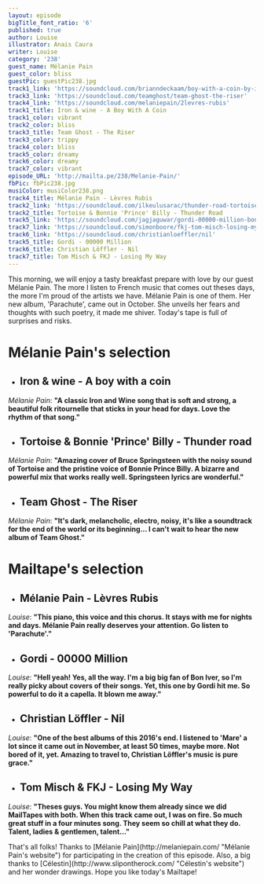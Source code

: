 ```yaml
---
layout: episode
bigTitle_font_ratio: '6'
published: true
author: Louise
illustrator: Anais Caura
writer: Louise
category: '238'
guest_name: Mélanie Pain
guest_color: bliss
guestPic: guestPic238.jpg
track1_link: 'https://soundcloud.com/brianndeckaam/boy-with-a-coin-by-iron-and'
track3_link: 'https://soundcloud.com/teamghost/team-ghost-the-riser'
track4_link: 'https://soundcloud.com/melaniepain/2levres-rubis'
track1_title: Iron & wine - A Boy With A Coin
track1_color: vibrant
track2_color: bliss
track3_title: Team Ghost - The Riser
track3_color: trippy
track4_color: bliss
track5_color: dreamy
track6_color: dreamy
track7_color: vibrant
episode_URL: 'http://mailta.pe/238/Melanie-Pain/'
fbPic: fbPic238.jpg
musiColor: musiColor238.png
track4_title: Mélanie Pain - Lèvres Rubis
track2_link: 'https://soundcloud.com/ilkeulusarac/thunder-road-tortoise-and'
track2_title: Tortoise & Bonnie 'Prince' Billy - Thunder Road
track5_link: 'https://soundcloud.com/jagjaguwar/gordi-00000-million-bon-iver-cover-1'
track7_link: 'https://soundcloud.com/simonboore/fkj-tom-misch-losing-my-way'
track6_link: 'https://soundcloud.com/christianloeffler/nil'
track5_title: Gordi - 00000 Million
track6_title: Christian Löffler - Nil
track7_title: Tom Misch & FKJ - Losing My Way
---
```

<p id="introduction">This morning, we will enjoy a tasty breakfast prepare with love by our guest Mélanie Pain. The more I listen to French music that comes out theses days, the more I'm proud of the artists we have. Mélanie Pain is one of them.
Her new album, 'Parachute', came out in October. She unveils her fears and thoughts with such poetry, it made me shiver. Today's tape is full of surprises and risks.</p>

# **Mélanie Pain's selection**

+ ## Iron & wine - A boy with a coin
_Mélanie Pain_: **"**A classic Iron and Wine song that is soft and strong, a beautiful folk ritournelle that sticks in your head for days. Love the rhythm of that song.**"**

+ ## Tortoise & Bonnie 'Prince' Billy - Thunder road
_Mélanie Pain_: **"**Amazing cover of Bruce Springsteen with the noisy sound of Tortoise and the pristine voice of Bonnie Prince Billy. A bizarre and powerful mix that works really well. Springsteen lyrics are wonderful.**"**

+ ## Team Ghost - The Riser
_Mélanie Pain_: **"**It's dark, melancholic, electro, noisy, it's like a soundtrack for the end of the world or its beginning... I can't wait to hear the new album of Team Ghost.**"**

# **Mailtape's selection**

+ ## Mélanie Pain - Lèvres Rubis
_Louise_: **"**This piano, this voice and this chorus. It stays with me for nights and days. Mélanie Pain really deserves your attention. Go listen to 'Parachute'.**"**

+ ## Gordi - 00000 Million
_Louise_: **"**Hell yeah! Yes, all the way. I'm a big big fan of Bon Iver, so I'm really picky about covers of their songs. Yet, this one by Gordi hit me. So powerful to do it a capella. It blown me away.**"**

+ ## Christian Löffler - Nil
_Louise_: **"**One of the best albums of this 2016's end. I listened to 'Mare' a lot since it came out in November, at least 50 times, maybe more. Not bored of it, yet. Amazing to travel to, Christian Löffler's music is pure grace.**"**

+ ## Tom Misch & FKJ - Losing My Way
_Louise_: **"**Theses guys. You might know them already since we did MailTapes with both. When this track came out, I was on fire. So much great stuff in a four minutes song. They seem so chill at what they do. Talent, ladies & gentlemen, talent...**"**

<p id="outroduction">That's all folks! Thanks to [Mélanie Pain](http://melaniepain.com/ "Mélanie Pain's website") for participating in the creation of this episode. Also, a big thanks to [Célestin](http://www.slipontherock.com/ "Célestin's website") and her wonder drawings. Hope you like today's Mailtape!</p>
